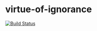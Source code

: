 # virtue-of-ignorance

[![Build Status](https://github.com/rapture-haven/virtue-of-ignorance/actions/workflows/test.yml/badge.svg)](https://github.com/rapture-haven/virtue-of-ignorance/actions/workflows/test.yml/badge.sv)


